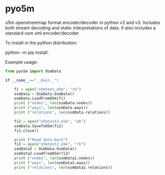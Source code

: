# pyo5m
o5m openstreetmap format encoder/decoder in python v2 and v3. Includes both stream decoding and static interpretations of data. It also includes a standard osm xml encoder/decoder.

To install in the python distribution:

 python -m pip install .

Example usage:

```python
from pyo5m import OsmData

if __name__=="__main__":

	fi = open("o5mtest.o5m", "rb")
	osmData = OsmData.OsmData()
	osmData.LoadFromO5m(fi)
	print ("nodes", len(osmData.nodes))
	print ("ways", len(osmData.ways))
	print ("relations", len(osmData.relations))

	fi2 = open("o5mtest2.o5m", "wb")
	osmData.SaveToO5m(fi2)
	fi2.close()

	print ("Read data back")
	fi3 = open("o5mtest2.o5m", "rb")
	osmData2 = OsmData.OsmData()
	osmData2.LoadFromO5m(fi3)
	print ("nodes", len(osmData2.nodes))
	print ("ways", len(osmData2.ways))
	print ("relations", len(osmData2.relations))

```

